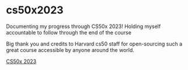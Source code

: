# cs50x2023
Documenting my progress through CS50x 2023!
Holding myself accountable to follow through the end of the course

Big thank you and credits to Harvard cs50 staff for open-sourcing such a great course accessible by anyone around the world. 

<a href="https://www.edx.org/learn/computer-programming/harvard-university-introduction-computer-science-harvardx-cs50x?index=product&queryID=322d3a411ef940df3e0898a703187ccd&position=1&linked_from=autocomplete&c=autocomplete" target="_blank">CS50x 2023</a>
